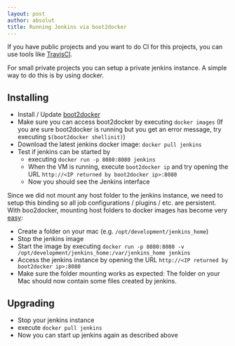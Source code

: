 ```yaml
---
layout: post
author: absolut
title: Running Jenkins via boot2docker
---
```


If you have public projects and you want to do CI for this projects, you can use tools like [TravisCI](https://travis-ci.org/).

For small private projects you can setup a private jenkins instance. A simple way to do this is by using docker.


Installing
--------

* Install / Update [boot2docker](http://boot2docker.io/)
* Make sure you can access boot2docker by executing `docker images` (If you are sure boot2docker is running but you get an error message, try executing `$(boot2docker shellinit)`)
* Download the latest jenkins docker image: `docker pull jenkins`
* Test if jenkins can be started by 
	* executing `docker run -p 8080:8080 jenkins`
	* When the VM is running, execute `boot2docker ip` and try opening the URL `http://<IP returned by boot2docker ip>:8080`
	* Now you should see the Jenkins interface



Since we did not mount any host folder to the jenkins instance, we need to setup this binding so all job configurations / plugins / etc. are persistent. With boo2docker, mounting host folders to docker images has become very [easy](https://blog.docker.com/2014/10/docker-1-3-signed-images-process-injection-security-options-mac-shared-directories/): 
 
* Create a folder on your mac (e.g. `/opt/development/jenkins_home`)
* Stop the jenkins image
* Start the image by executing `docker run -p 8080:8080 -v /opt/development/jenkins_home:/var/jenkins_home jenkins`
* Access the jenkins instance by opening the URL  `http://<IP returned by boot2docker ip>:8080`
* Make sure the folder mounting works as expected: The folder on your Mac should now contain some files created by jenkins.

Upgrading
-------

* Stop your jenkins instance
* execute `docker pull jenkins`
* Now you can start up jenkins again as described above





